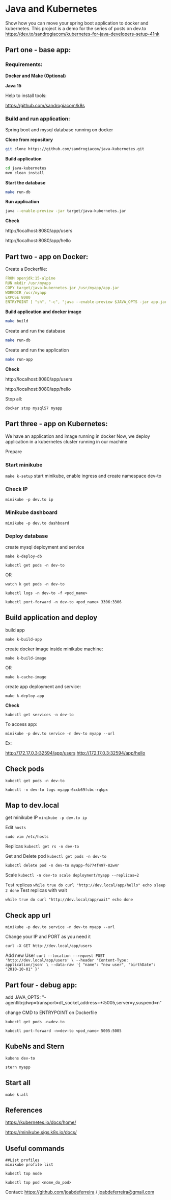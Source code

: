 # Java and Kubernetes

Show how you can move your spring boot application to docker and kubernetes.
This project is a demo for the series of posts on dev.to
https://dev.to/sandrogiacom/kubernetes-for-java-developers-setup-41nk

## Part one - base app:

### Requirements:

**Docker and Make (Optional)**

**Java 15**

Help to install tools:

https://github.com/sandrogiacom/k8s

### Build and run application:

Spring boot and mysql database running on docker

**Clone from repository**
```bash
git clone https://github.com/sandrogiacom/java-kubernetes.git
```

**Build application**
```bash
cd java-kubernetes
mvn clean install
```

**Start the database**
```bash
make run-db
```

**Run application**
```bash
java --enable-preview -jar target/java-kubernetes.jar
```

**Check**

http://localhost:8080/app/users

http://localhost:8080/app/hello

## Part two - app on Docker:

Create a Dockerfile:

```yaml
FROM openjdk:15-alpine
RUN mkdir /usr/myapp
COPY target/java-kubernetes.jar /usr/myapp/app.jar
WORKDIR /usr/myapp
EXPOSE 8080
ENTRYPOINT [ "sh", "-c", "java --enable-preview $JAVA_OPTS -jar app.jar" ]
```

**Build application and docker image**

```bash
make build
```

Create and run the database
```bash
make run-db
```

Create and run the application
```bash
make run-app
```

**Check**

http://localhost:8080/app/users

http://localhost:8080/app/hello

Stop all:

`
docker stop mysql57 myapp
`

## Part three - app on Kubernetes:

We have an application and image running in docker
Now, we deploy application in a kubernetes cluster running in our machine

Prepare

### Start minikube
`
make k-setup
`
 start minikube, enable ingress and create namespace dev-to

### Check IP

`
minikube -p dev.to ip
`

### Minikube dashboard

`
minikube -p dev.to dashboard
`

### Deploy database

create mysql deployment and service

`
make k-deploy-db
`

`
kubectl get pods -n dev-to
`

OR

`
watch k get pods -n dev-to
`


`
kubectl logs -n dev-to -f <pod_name>
`

`
kubectl port-forward -n dev-to <pod_name> 3306:3306
`

## Build application and deploy

build app

`
make k-build-app
` 

create docker image inside minikube machine:

`
make k-build-image
`

OR

`
make k-cache-image
`  

create app deployment and service:

`
make k-deploy-app
` 

**Check**

`
kubectl get services -n dev-to
`

To access app:

`
minikube -p dev.to service -n dev-to myapp --url
`

Ex:

http://172.17.0.3:32594/app/users
http://172.17.0.3:32594/app/hello

## Check pods

`
kubectl get pods -n dev-to
`

`
kubectl -n dev-to logs myapp-6ccb69fcbc-rqkpx
`

## Map to dev.local

get minikube IP
`
minikube -p dev.to ip
` 

Edit `hosts` 

`
sudo vim /etc/hosts
`

Replicas
`
kubectl get rs -n dev-to
`

Get and Delete pod
`
kubectl get pods -n dev-to
`

`
kubectl delete pod -n dev-to myapp-f6774f497-82w4r
`

Scale
`
kubectl -n dev-to scale deployment/myapp --replicas=2
`

Test replicas
`
while true
do curl "http://dev.local/app/hello"
echo
sleep 2
done
`
Test replicas with wait

`
while true
do curl "http://dev.local/app/wait"
echo
done
`

## Check app url
`minikube -p dev.to service -n dev-to myapp --url`

Change your IP and PORT as you need it

`
curl -X GET http://dev.local/app/users
`

Add new User
`
curl --location --request POST 'http://dev.local/app/users' \
--header 'Content-Type: application/json' \
--data-raw '{
    "name": "new user",
    "birthDate": "2010-10-01"
}'
`

## Part four - debug app:

add   JAVA_OPTS: "-agentlib:jdwp=transport=dt_socket,address=*:5005,server=y,suspend=n"
 
change CMD to ENTRYPOINT on Dockerfile

`
kubectl get pods -n=dev-to
`

`
kubectl port-forward -n=dev-to <pod_name> 5005:5005
`

## KubeNs and Stern

`
kubens dev-to
`

`
stern myapp
` 

## Start all

`make k:all`


## References

https://kubernetes.io/docs/home/

https://minikube.sigs.k8s.io/docs/

## Useful commands

```
##List profiles
minikube profile list

kubectl top node

kubectl top pod <nome_do_pod>
```

Contact: https://github.com/joabdeferreira / joabdeferreira@gmail.com
